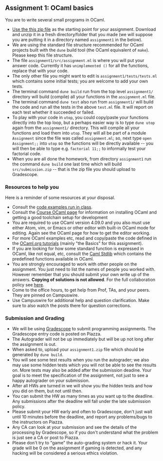 ## Assignment 1: OCaml basics

You are to write several small programs in OCaml. 

* [Use the this zip file](assignment1.zip) as the starting point for your assignment.  Download and unzip it in a fresh directory/folder that you made (we will suppose you are putting it in a directory named `assignment1` in the below).  
* We are using the standard file structure recommended for OCaml projects built with the `dune` build tool (the OCaml equivalent of `make`).  Please keep this file structure.
* The file `assignment1/src/assignment.ml` is where you will put your answer code.  Currently it has `unimplemented ()` for all the functions, replace that with your code.
* The only other file you might want to edit is `assignment1/tests/tests.ml` which contains some initial tests; you are welcome to add your own tests.
* The terminal command `dune build` run from the top level `assignment1/` directory will build (compile) all your functions in the `assignment.ml` file.
* The terminal command `dune test` also run from `assignment1/` will build the code and run all the tests in the above `test.ml` file.  It will report on each test whether it succeeded or failed.
* To play with your code in `utop`, you could copy/paste your functions directly into the top loop, but a perhaps easier way is to type `dune utop` again from the `assignment1/` directory.  This will compile all your functions and load them into `utop`.  They will all be part of a module `Assignment` since the file was called `assignment.ml`; so, next type `open Assignment;;` into `utop` so the functions will be directly available -- you will then be able to type e.g. `factorial 11;;` to informally test your factorial code.
* When you are all done the homework, from directory `assignment1` run the command `dune build` one last time which will build `src/submission.zip` -- that is the zip file you should upload to Gradescope.

### Resources to help you

Here is a reminder of some resources at your disposal.

*   Consult the [code examples run in class](../ocaml/code/lecture.html).
*   Consult the [Course OCaml page](../ocaml/index.html) for information on installing OCaml and getting a good toolchain setup for development
*   You are required to use OCaml version 4.09.0 and you also must use either Atom, vim, or Emacs or other editor with built-in OCaml mode for editing. Again see the OCaml page for how to get the editor working.
*   For more OCaml examples etc, read and copy/paste the code defined in the [OCaml.org tutorials](https://ocaml.org/learn/tutorials/) (mainly "the Basics" for this assignment).
*   If you are looking for how some standard function is expressed in OCaml, like not equal, etc, consult the [Caml Stdlib](http://caml.inria.fr/pub/docs/manual-ocaml/libref/Stdlib.html) which contains the predefined functions available in OCaml.
*   You are strongly encouraged to work with other people on the assignment. You just need to list the names of people you worked with. However remember that you should submit your own write up of the answers. **Copying of solutions is not allowed**. For the full collaboration policy see [here](../logistics.html).
*   Come to the office hours, to get help from Prof, TAs, and your peers.  They are pinned on Campuswire.
*   Use Campuswire for additional help and question clarification.  Make sure to also watch the posts there for question corrections.

### Submission and Grading

*   We will be using [Gradescope](https://gradescope.com) to submit programming assignments. The Gradescope entry code is posted on Piazza.
*   The Autograder will not be up immediately but will be up not long after the assignment is out.
*   When asked to, upload your `assignment1.zip` file which should be generated by `dune build`.
*   You will see some test results when you run the autograder; we also may use some hidden tests which you will not be able to see the results on. More tests may also be added after the submission deadine. Your goal is to meet the specification of the assignment, not just to see a happy autograder on your submission.
*   After all HWs are turned in we will show you the hidden tests and how you did on them, but not until then.
*   You can submit the HW as many times as you want up to the deadline. Any submissions after the deadline will fall under the late submission policy.
*   Please submit your HW early and often to Gradescope, don't just wait until 10 minutes before the deadline, and report any problems/bugs to the instructors on Piazza.
*   Any CA can look at your submission and see the details of the processing by Gradescope, so if you don't understand what the problem is just see a CA or post to Piazza.
*   Please don't try to "game" the auto-grading system or hack it. Your grade will be 0 on the assignment if gaming is detected, and any hacking will be considered a serious ethics violation.
